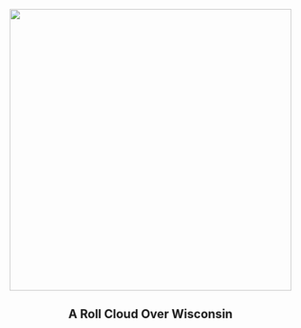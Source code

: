 
<p align="center"><img src="https://apod.nasa.gov/apod/image/2308/rollcloud_hanrahan_960.jpg" width="500" height="500"></p>
<h2 align="center"> A Roll Cloud Over Wisconsin </h2>
